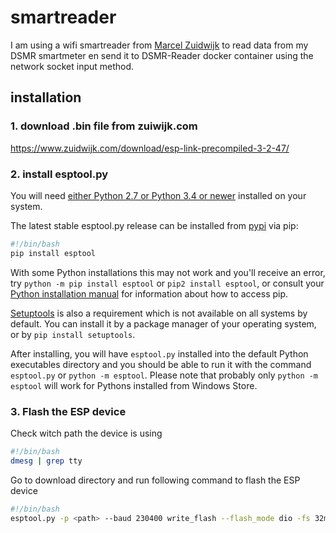# smartreader

I am using a wifi smartreader from [Marcel Zuidwijk](https://www.zuidwijk.com/slimmelezer-smartreader/) to read data from my DSMR smartmeter en send it to DSMR-Reader docker container using the network socket input method.

## installation

### 1. download .bin file from zuiwijk.com

https://www.zuidwijk.com/download/esp-link-precompiled-3-2-47/

### 2. install esptool.py

You will need [either Python 2.7 or Python 3.4 or newer](https://www.python.org/downloads/) installed on your system.

The latest stable esptool.py release can be installed from [pypi](http://pypi.python.org/pypi/esptool) via pip:

```bash
#!/bin/bash
pip install esptool
```

With some Python installations this may not work and you'll receive an error, try `python -m pip install esptool` or `pip2 install esptool`, or consult your [Python installation manual](https://pip.pypa.io/en/stable/installing/) for information about how to access pip.

[Setuptools](https://setuptools.readthedocs.io/en/latest/userguide/quickstart.html) is also a requirement which is not available on all systems by default. You can install it by a package manager of your operating system, or by `pip install setuptools`.

After installing, you will have `esptool.py` installed into the default Python executables directory and you should be able to run it with the command `esptool.py` or `python -m esptool`. Please note that probably only `python -m esptool` will work for Pythons installed from Windows Store.

### 3. Flash the ESP device

Check witch path the device is using

```bash
#!/bin/bash
dmesg | grep tty
```

Go to download directory and run following command to flash the ESP device

```bash
#!/bin/bash
esptool.py -p <path> --baud 230400 write_flash --flash_mode dio -fs 32m -ff 40m 0x00000 boot_v1.7.bin 0x3FE000 blank.bin 0x3FC000 esp_init_data_default.bin 0x01000 user1.bin
```
